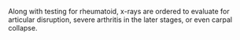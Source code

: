 Along with testing for rheumatoid, x-rays are ordered to evaluate for articular disruption, severe arthritis in the later stages, or even carpal collapse.